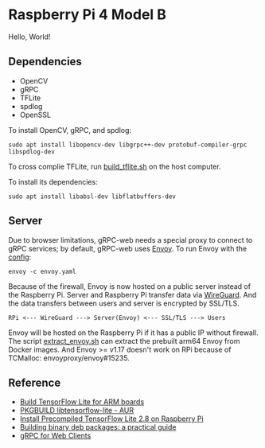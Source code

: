 # Raspberry Pi 4 Model B

Hello, World!

## Dependencies

- OpenCV
- gRPC
- TFLite
- spdlog
- OpenSSL

To install OpenCV, gRPC, and spdlog:

```shell
sudo apt install libopencv-dev libgrpc++-dev protobuf-compiler-grpc libspdlog-dev
```

To cross complie TFLite, run [build_tflite.sh](tools/build_tflite.sh) on the host computer.

To install its dependencies:

```shell
sudo apt install libabsl-dev libflatbuffers-dev
```

## Server

Due to browser limitations, gRPC-web needs a special proxy to connect to gRPC services; by default, gRPC-web uses [Envoy](https://www.envoyproxy.io/). To run Envoy with the [config](tools/envoy.yaml):

```shell
envoy -c envoy.yaml
```

Because of the firewall, Envoy is now hosted on a public server instead of the Raspberry Pi. Server and Raspberry Pi transfer data via [WireGuard](https://www.wireguard.com/). And the data transfers between users and server is encrypted by SSL/TLS. 

```
RPi <--- WireGuard ---> Server(Envoy) <--- SSL/TLS ---> Users
```

Envoy will be hosted on the Raspberry Pi if it has a public IP without firewall. The script [extract_envoy.sh](tools/extract_envoy.sh) can extract the prebuilt arm64 Envoy from Docker images. And Envoy >= v1.17 doesn't work on RPi because of TCMalloc: envoyproxy/envoy#15235.

## Reference
- [Build TensorFlow Lite for ARM boards](https://www.tensorflow.org/lite/guide/build_arm)
- [PKGBUILD libtensorflow-lite - AUR](https://aur.archlinux.org/cgit/aur.git/tree/PKGBUILD?h=libtensorflow-lite)
- [Install Precompiled TensorFlow Lite 2.8 on Raspberry Pi](https://lindevs.com/install-precompiled-tensorflow-lite-on-raspberry-pi/)
- [Building binary deb packages: a practical guide](https://www.internalpointers.com/post/build-binary-deb-package-practical-guide)
- [gRPC for Web Clients](https://github.com/grpc/grpc-web)